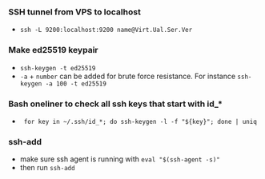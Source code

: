 ### SSH tunnel from VPS to localhost
- `ssh -L 9200:localhost:9200 name@Virt.Ual.Ser.Ver`

### Make ed25519 keypair
- `ssh-keygen -t ed25519`
- `-a` + `number` can be added for brute force resistance. For instance `ssh-keygen -a 100 -t ed25519`

### Bash oneliner to check all ssh keys that start with id_*
- ` for key in ~/.ssh/id_*; do ssh-keygen -l -f "${key}"; done | uniq`

### ssh-add
- make sure ssh agent is running with `eval "$(ssh-agent -s)"`
- then run `ssh-add`
